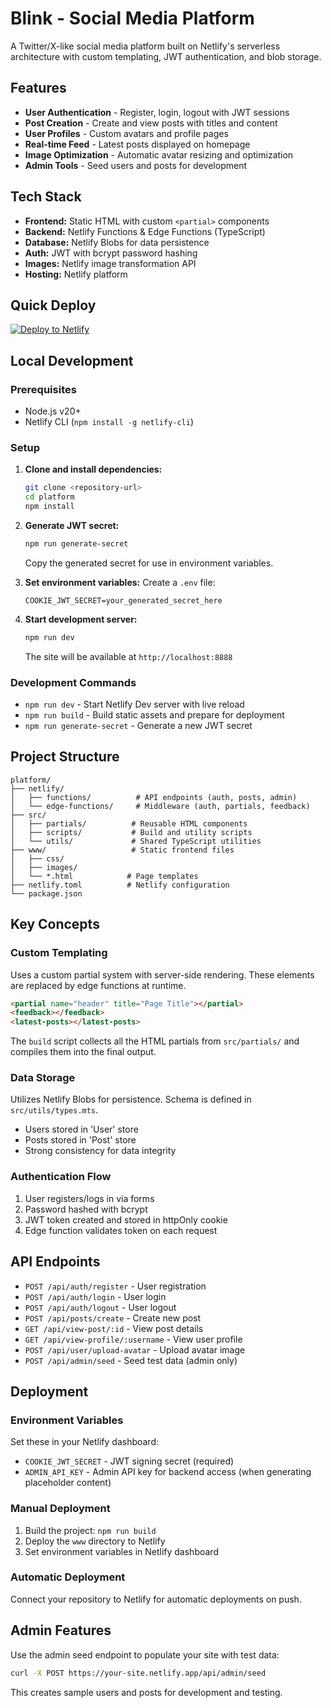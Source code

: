 # Blink - Social Media Platform

A Twitter/X-like social media platform built on Netlify's serverless architecture with custom templating, JWT authentication, and blob storage.

## Features

- **User Authentication** - Register, login, logout with JWT sessions
- **Post Creation** - Create and view posts with titles and content
- **User Profiles** - Custom avatars and profile pages
- **Real-time Feed** - Latest posts displayed on homepage
- **Image Optimization** - Automatic avatar resizing and optimization
- **Admin Tools** - Seed users and posts for development

## Tech Stack

- **Frontend:** Static HTML with custom `<partial>` components
- **Backend:** Netlify Functions & Edge Functions (TypeScript)
- **Database:** Netlify Blobs for data persistence
- **Auth:** JWT with bcrypt password hashing
- **Images:** Netlify image transformation API
- **Hosting:** Netlify platform

## Quick Deploy

[![Deploy to Netlify](https://www.netlify.com/img/deploy/button.svg)](https://app.netlify.com/start/deploy?repository=https://github.com/seancdavis/blink-demos&dir=platform)

## Local Development

### Prerequisites

- Node.js v20+
- Netlify CLI (`npm install -g netlify-cli`)

### Setup

1. **Clone and install dependencies:**

   ```bash
   git clone <repository-url>
   cd platform
   npm install
   ```

2. **Generate JWT secret:**

   ```bash
   npm run generate-secret
   ```

   Copy the generated secret for use in environment variables.

3. **Set environment variables:**
   Create a `.env` file:

   ```
   COOKIE_JWT_SECRET=your_generated_secret_here
   ```

4. **Start development server:**
   ```bash
   npm run dev
   ```
   The site will be available at `http://localhost:8888`

### Development Commands

- `npm run dev` - Start Netlify Dev server with live reload
- `npm run build` - Build static assets and prepare for deployment
- `npm run generate-secret` - Generate a new JWT secret

## Project Structure

```
platform/
├── netlify/
│   ├── functions/          # API endpoints (auth, posts, admin)
│   └── edge-functions/     # Middleware (auth, partials, feedback)
├── src/
│   ├── partials/          # Reusable HTML components
│   ├── scripts/           # Build and utility scripts
│   └── utils/             # Shared TypeScript utilities
├── www/                   # Static frontend files
│   ├── css/
│   ├── images/
│   └── *.html            # Page templates
├── netlify.toml          # Netlify configuration
└── package.json
```

## Key Concepts

### Custom Templating

Uses a custom partial system with server-side rendering. These elements are replaced by edge functions at runtime.

```html
<partial name="header" title="Page Title"></partial>
<feedback></feedback>
<latest-posts></latest-posts>
```

The `build` script collects all the HTML partials from `src/partials/` and compiles them into the final output.

### Data Storage

Utilizes Netlify Blobs for persistence. Schema is defined in `src/utils/types.mts`.

- Users stored in 'User' store
- Posts stored in 'Post' store
- Strong consistency for data integrity

### Authentication Flow

1. User registers/logs in via forms
2. Password hashed with bcrypt
3. JWT token created and stored in httpOnly cookie
4. Edge function validates token on each request

## API Endpoints

- `POST /api/auth/register` - User registration
- `POST /api/auth/login` - User login
- `POST /api/auth/logout` - User logout
- `POST /api/posts/create` - Create new post
- `GET /api/view-post/:id` - View post details
- `GET /api/view-profile/:username` - View user profile
- `POST /api/user/upload-avatar` - Upload avatar image
- `POST /api/admin/seed` - Seed test data (admin only)

## Deployment

### Environment Variables

Set these in your Netlify dashboard:

- `COOKIE_JWT_SECRET` - JWT signing secret (required)
- `ADMIN_API_KEY` - Admin API key for backend access (when generating placeholder content)

### Manual Deployment

1. Build the project: `npm run build`
2. Deploy the `www` directory to Netlify
3. Set environment variables in Netlify dashboard

### Automatic Deployment

Connect your repository to Netlify for automatic deployments on push.

## Admin Features

Use the admin seed endpoint to populate your site with test data:

```bash
curl -X POST https://your-site.netlify.app/api/admin/seed
```

This creates sample users and posts for development and testing.
